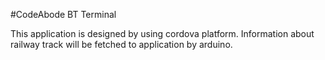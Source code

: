 #CodeAbode BT Terminal 


This application is designed by using cordova platform.
Information about railway track will be fetched to application by arduino.

